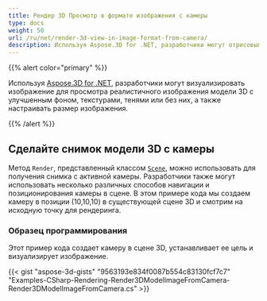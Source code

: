 ```yaml
---
title: Рендер 3D Просмотр в формате изображения с камеры
type: docs
weight: 50
url: /ru/net/render-3d-view-in-image-format-from-camera/
description: Используя Aspose.3D for .NET, разработчики могут отрисовывать изображение для просмотра реалистичного изображения модели 3D с улучшенным фоном, текстурами, тенями или без них, а также настраивать размер изображения.
---
```

{{% alert color="primary" %}}

Используя [Aspose.3D for .NET](https://products.aspose.com/3d/net/), разработчики могут визуализировать изображение для просмотра реалистичного изображения модели 3D с улучшенным фоном, текстурами, тенями или без них, а также настраивать размер изображения.

{{% /alert %}}
##  **Сделайте снимок модели 3D с камеры**
Метод `Render`, представленный классом [`Scene`](https://reference.aspose.com/3d/net/aspose.threed/scene), можно использовать для получения снимка с активной камеры. Разработчики также могут использовать несколько различных способов навигации и позиционирования камеры в сцене. В этом примере кода мы создаем камеру в позиции (10,10,10) в существующей сцене 3D и смотрим на исходную точку для рендеринга.
###  **Образец программирования**
Этот пример кода создает камеру в сцене 3D, устанавливает ее цель и визуализирует изображение.

{{< gist "aspose-3d-gists" "9563193e834f0087b554c83130fcf7c7" "Examples-CSharp-Rendering-Render3DModelImageFromCamera-Render3DModelImageFromCamera.cs" >}}
